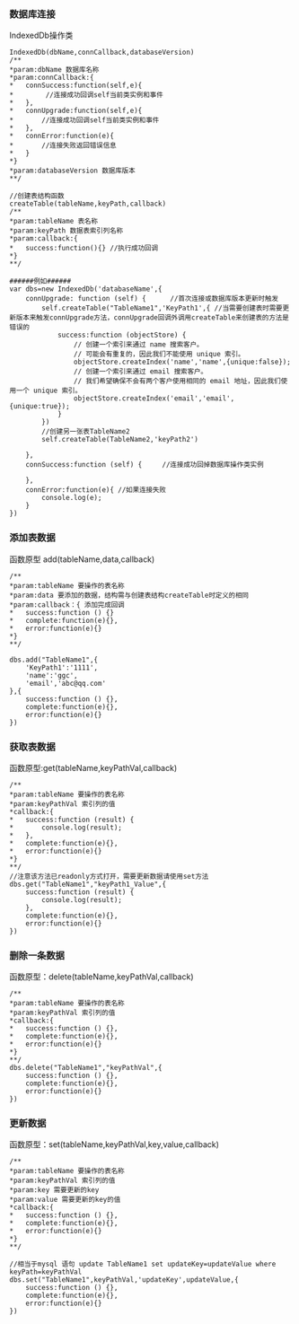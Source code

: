 ### 数据库连接
IndexedDb操作类

    IndexedDb(dbName,connCallback,databaseVersion) 
    /**
    *param:dbName 数据库名称
    *param:connCallback:{
    *   connSuccess:function(self,e){
    *        //连接成功回调self当前类实例和事件
    *   },
    *   connUpgrade:function(self,e){
    *       //连接成功回调self当前类实例和事件
    *   },
    *   connError:function(e){
    *       //连接失败返回错误信息
    *   }
    *}
    *param:databaseVersion 数据库版本
    **/
    
    //创建表结构函数
    createTable(tableName,keyPath,callback)
    /**
    *param:tableName 表名称
    *param:keyPath 数据表索引列名称
    *param:callback:{
    *   success:function(){} //执行成功回调
    *}
    **/
    
    ######例如######
    var dbs=new IndexedDb('databaseName',{
        connUpgrade: function (self) {      //首次连接或数据库版本更新时触发
            self.createTable("TableName1",'KeyPath1',{ //当需要创建表时需要更新版本来触发connUpgrade方法，connUpgrade回调外调用createTable来创建表的方法是错误的
                success:function (objectStore) {
                    // 创建一个索引来通过 name 搜索客户。
                    // 可能会有重复的，因此我们不能使用 unique 索引。
                    objectStore.createIndex('name','name',{unique:false});
                    // 创建一个索引来通过 email 搜索客户。
                    // 我们希望确保不会有两个客户使用相同的 email 地址，因此我们使用一个 unique 索引。
                    objectStore.createIndex('email','email',{unique:true});
                }
            })
            //创建另一张表TableName2
            self.createTable(TableName2,'keyPath2')

        },
        connSuccess:function (self) {     //连接成功回掉数据库操作类实例
            
        },
        connError:function(e){ //如果连接失败
            console.log(e);
        }
    })
    
### 添加表数据
函数原型 add(tableName,data,callback)  

    /**
    *param:tableName 要操作的表名称
    *param:data 要添加的数据，结构需与创建表结构createTable时定义的相同
    *param:callback：{ 添加完成回调
    *   success:function () {}
    *   complete:function(e){},
    *   error:function(e){}
    *}
    **/

    dbs.add("TableName1",{
        'KeyPath1':'1111',
        'name':'ggc',
        'email','abc@qq.com'
    },{
        success:function () {},
        complete:function(e){},
        error:function(e){}
    })
    
### 获取表数据  
函数原型:get(tableName,keyPathVal,callback)  

    /**
    *param:tableName 要操作的表名称
    *param:keyPathVal 索引列的值
    *callback:{
    *   success:function (result) {
    *       console.log(result);
    *   },
    *   complete:function(e){},
    *   error:function(e){}
    *}
    **/
    //注意该方法已readonly方式打开，需要更新数据请使用set方法
    dbs.get("TableName1","keyPath1_Value",{
        success:function (result) {
            console.log(result);
        },
        complete:function(e){},
        error:function(e){}
    })  
    
### 删除一条数据
函数原型：delete(tableName,keyPathVal,callback)

    /**
    *param:tableName 要操作的表名称
    *param:keyPathVal 索引列的值
    *callback:{
    *   success:function () {},
    *   complete:function(e){},
    *   error:function(e){}
    *}
    **/
    dbs.delete("TableName1","keyPathVal",{
        success:function () {},
        complete:function(e){},
        error:function(e){}
    })
    
### 更新数据
函数原型：set(tableName,keyPathVal,key,value,callback)

    /**
    *param:tableName 要操作的表名称
    *param:keyPathVal 索引列的值
    *param:key 需要更新的key
    *param:value 需要更新的key的值
    *callback:{
    *   success:function () {},
    *   complete:function(e){},
    *   error:function(e){}
    *}
    **/
    
    //相当于mysql 语句 update TableName1 set updateKey=updateValue where keyPath=keyPathVal
    dbs.set("TableName1",keyPathVal,'updateKey',updateValue,{
        success:function () {},
        complete:function(e){},
        error:function(e){}
    })